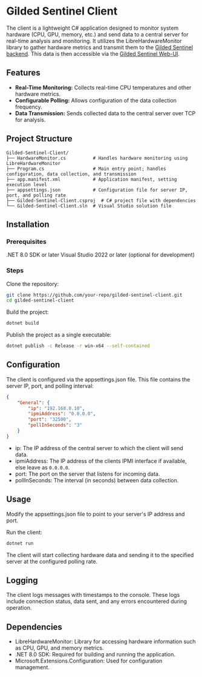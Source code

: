 # Gilded Sentinel Client

The client is a lightweight C# application designed to monitor system hardware (CPU, GPU, memory, etc.) and send data to a central server for real-time analysis and monitoring. It utilizes the LibreHardwareMonitor library to gather hardware metrics and transmit them to the [Gilded Sentinel backend](https://github.com/LunarLaurus/gilded-sentinel-backend). This data is then accessible via the [Gilded Sentinel Web-UI](https://github.com/LunarLaurus/gilded-sentinel).

## Features

- **Real-Time Monitoring:** Collects real-time CPU temperatures and other hardware metrics.
- **Configurable Polling:** Allows configuration of the data collection frequency.
- **Data Transmission:** Sends collected data to the central server over TCP for analysis.

## Project Structure

```plaintext
Gilded-Sentinel-Client/
├── HardwareMonitor.cs          # Handles hardware monitoring using LibreHardwareMonitor
├── Program.cs                  # Main entry point; handles configuration, data collection, and transmission
├── app.manifest.xml            # Application manifest, setting execution level
├── appsettings.json            # Configuration file for server IP, port, and polling rate
├── Gilded-Sentinel-Client.csproj  # C# project file with dependencies
└── Gilded-Sentinel-Client.sln  # Visual Studio solution file
```

## Installation
### Prerequisites
.NET 8.0 SDK or later
Visual Studio 2022 or later (optional for development)
### Steps
Clone the repository:

```bash
git clone https://github.com/your-repo/gilded-sentinel-client.git
cd gilded-sentinel-client
```

Build the project:

```bash
dotnet build
```
Publish the project as a single executable:

```bash
dotnet publish -c Release -r win-x64 --self-contained
```
## Configuration
The client is configured via the appsettings.json file. This file contains the server IP, port, and polling interval:

```json
{
    "General": {
        "ip": "192.168.0.10",
        "ipmiAddress": "0.0.0.0",
        "port": "32500",
        "pollInSeconds": "3"
    }
}
```
- ip: The IP address of the central server to which the client will send data.  
- ipmiAddress: The IP address of the clients IPMI interface if available, else leave as `0.0.0.0`.
- port: The port on the server that listens for incoming data.  
- pollInSeconds: The interval (in seconds) between data collection.

## Usage
Modify the appsettings.json file to point to your server's IP address and port.

Run the client:

```bash
dotnet run
```
The client will start collecting hardware data and sending it to the specified server at the configured polling rate.

## Logging
The client logs messages with timestamps to the console. These logs include connection status, data sent, and any errors encountered during operation.

## Dependencies
- LibreHardwareMonitor: Library for accessing hardware information such as CPU, GPU, and memory metrics.  
- .NET 8.0 SDK: Required for building and running the application.  
- Microsoft.Extensions.Configuration: Used for configuration management.  
